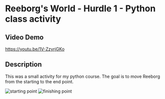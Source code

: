 # Reeborg's World - Hurdle 1 - Python class activity

## Video Demo
https://youtu.be/1V-ZzyrjGKo

## Description
This was a small activity for my python course. The goal is to move Reeborg from the starting to the end point.

![starting point](https://github.com/johnnylieu/reeborgs_world-hurdle_1/blob/main/starting_point.bmp)
![finishing point](https://github.com/johnnylieu/reeborgs_world-hurdle_1/blob/main/finishing_point.bmp)